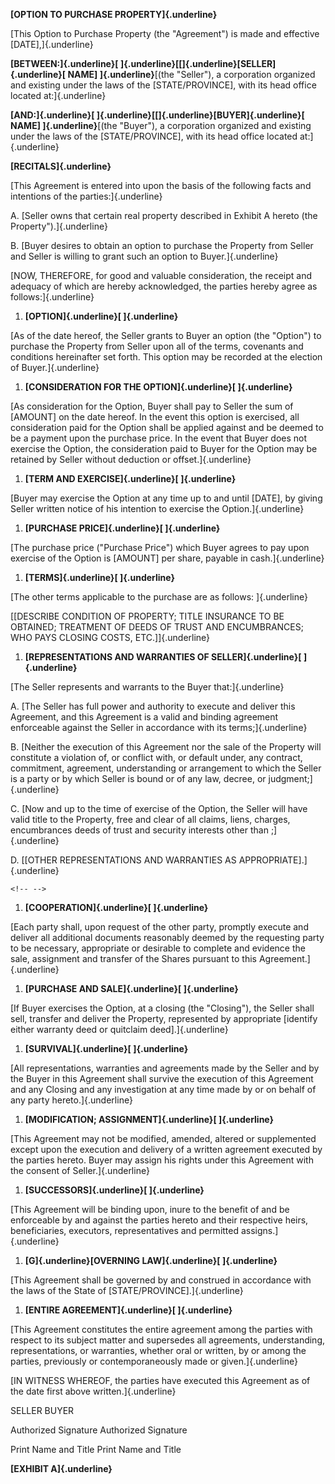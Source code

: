 **[OPTION TO PURCHASE PROPERTY]{.underline}**

[This Option to Purchase Property (the "Agreement") is made and
effective \[DATE\],]{.underline}

**[BETWEEN:]{.underline}[
]{.underline}[\[]{.underline}[SELLER]{.underline}[ NAME\]
]{.underline}**[(the \"Seller\"), a corporation organized and existing
under the laws of the \[STATE/PROVINCE\], with its head office located
at:]{.underline}

**[AND:]{.underline}[ ]{.underline}[\[]{.underline}[BUYER]{.underline}[
NAME\] ]{.underline}**[(the \"Buyer\"), a corporation organized and
existing under the laws of the \[STATE/PROVINCE\], with its head office
located at:]{.underline}

**[RECITALS]{.underline}**

[This Agreement is entered into upon the basis of the following facts
and intentions of the parties:]{.underline}

A.  [Seller owns that certain real property described in Exhibit A
    hereto (the Property").]{.underline}

B.  [Buyer desires to obtain an option to purchase the Property from
    Seller and Seller is willing to grant such an option to
    Buyer.]{.underline}

[NOW, THEREFORE, for good and valuable consideration, the receipt and
adequacy of which are hereby acknowledged, the parties hereby agree as
follows:]{.underline}

1.  **[OPTION]{.underline}[ ]{.underline}**

[As of the date hereof, the Seller grants to Buyer an option (the
"Option") to purchase the Property from Seller upon all of the terms,
covenants and conditions hereinafter set forth. This option may be
recorded at the election of Buyer.]{.underline}

1.  **[CONSIDERATION FOR THE OPTION]{.underline}[ ]{.underline}**

[As consideration for the Option, Buyer shall pay to Seller the sum of
\[AMOUNT\] on the date hereof. In the event this option is exercised,
all consideration paid for the Option shall be applied against and be
deemed to be a payment upon the purchase price. In the event that Buyer
does not exercise the Option, the consideration paid to Buyer for the
Option may be retained by Seller without deduction or
offset.]{.underline}

1.  **[TERM AND EXERCISE]{.underline}[ ]{.underline}**

[Buyer may exercise the Option at any time up to and until \[DATE\], by
giving Seller written notice of his intention to exercise the
Option.]{.underline}

1.  **[PURCHASE PRICE]{.underline}[ ]{.underline}**

[The purchase price ("Purchase Price") which Buyer agrees to pay upon
exercise of the Option is \[AMOUNT\] per share, payable in
cash.]{.underline}

1.  **[TERMS]{.underline}[ ]{.underline}**

[The other terms applicable to the purchase are as follows:
]{.underline}

[\[DESCRIBE CONDITION OF PROPERTY; TITLE INSURANCE TO BE OBTAINED;
TREATMENT OF DEEDS OF TRUST AND ENCUMBRANCES; WHO PAYS CLOSING COSTS,
ETC.\]]{.underline}

1.  **[REPRESENTATIONS AND WARRANTIES OF SELLER]{.underline}[
    ]{.underline}**

[The Seller represents and warrants to the Buyer that:]{.underline}

A.  [The Seller has full power and authority to execute and deliver this
    Agreement, and this Agreement is a valid and binding agreement
    enforceable against the Seller in accordance with its
    terms;]{.underline}

B.  [Neither the execution of this Agreement nor the sale of the
    Property will constitute a violation of, or conflict with, or
    default under, any contract, commitment, agreement, understanding or
    arrangement to which the Seller is a party or by which Seller is
    bound or of any law, decree, or judgment;]{.underline}

C.  [Now and up to the time of exercise of the Option, the Seller will
    have valid title to the Property, free and clear of all claims,
    liens, charges, encumbrances deeds of trust and security interests
    other than ;]{.underline}

D.  [\[OTHER REPRESENTATIONS AND WARRANTIES AS
    APPROPRIATE\].]{.underline}

```{=html}
<!-- -->
```
1.  **[COOPERATION]{.underline}[ ]{.underline}**

[Each party shall, upon request of the other party, promptly execute and
deliver all additional documents reasonably deemed by the requesting
party to be necessary, appropriate or desirable to complete and evidence
the sale, assignment and transfer of the Shares pursuant to this
Agreement.]{.underline}

1.  **[PURCHASE AND SALE]{.underline}[ ]{.underline}**

[If Buyer exercises the Option, at a closing (the "Closing"), the Seller
shall sell, transfer and deliver the Property, represented by
appropriate \[identify either warranty deed or quitclaim
deed\].]{.underline}

1.  **[SURVIVAL]{.underline}[ ]{.underline}**

[All representations, warranties and agreements made by the Seller and
by the Buyer in this Agreement shall survive the execution of this
Agreement and any Closing and any investigation at any time made by or
on behalf of any party hereto.]{.underline}

1.  **[MODIFICATION; ASSIGNMENT]{.underline}[ ]{.underline}**

[This Agreement may not be modified, amended, altered or supplemented
except upon the execution and delivery of a written agreement executed
by the parties hereto. Buyer may assign his rights under this Agreement
with the consent of Seller.]{.underline}

1.  **[SUCCESSORS]{.underline}[ ]{.underline}**

[This Agreement will be binding upon, inure to the benefit of and be
enforceable by and against the parties hereto and their respective
heirs, beneficiaries, executors, representatives and permitted
assigns.]{.underline}

1.  **[G]{.underline}[OVERNING LAW]{.underline}[ ]{.underline}**

[This Agreement shall be governed by and construed in accordance with
the laws of the State of \[STATE/PROVINCE\].]{.underline}

1.  **[ENTIRE AGREEMENT]{.underline}[ ]{.underline}**

[This Agreement constitutes the entire agreement among the parties with
respect to its subject matter and supersedes all agreements,
understanding, representations, or warranties, whether oral or written,
by or among the parties, previously or contemporaneously made or
given.]{.underline}

[IN WITNESS WHEREOF, the parties have executed this Agreement as of the
date first above written.]{.underline}

SELLER BUYER

Authorized Signature Authorized Signature

Print Name and Title Print Name and Title

**[EXHIBIT A]{.underline}**
